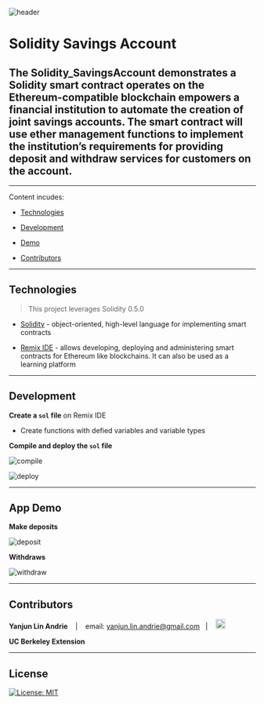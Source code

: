 ![header](pics/header.png)
# Solidity Savings Account
The **Solidity_SavingsAccount** demonstrates a Solidity smart contract operates on the Ethereum-compatible blockchain empowers a financial institution to automate the creation of joint savings accounts. The smart contract will use ether management functions to implement the institution’s requirements for providing deposit and withdraw services for customers on the account.
---
---

Content incudes:

* [Technologies](#technologies)

* [Development](#development)

* [Demo](#demo)

* [Contributors](#contributors)

---

## Technologies
>This project leverages Solidity 0.5.0

* [Solidity](https://docs.soliditylang.org/en/v0.8.15/) - object-oriented, high-level language for implementing smart contracts

* [Remix IDE](https://remix.ethereum.org/) - allows developing, deploying and administering smart contracts for Ethereum like blockchains. It can also be used as a learning platform

---

## Development
**Create a `sol` file** on Remix IDE

* Create functions with defied variables and variable types

**Compile and deploy the `sol` file**

![compile](pics/compiled.jpg)

![deploy](pics/deployed.jpg)

---

## App Demo

**Make deposits**

![deposit](pics/after_all_deposit.jpg)

**Withdraws**

![withdraw](pics/after_all_withdraws.jpg)

---


## Contributors

**Yanjun Lin Andrie** <span>&nbsp;&nbsp;</span> |
<span>&nbsp;&nbsp;</span> email: yanjun.lin.andrie@gmail.com <span>&nbsp;&nbsp;</span>|
<span>&nbsp;&nbsp;</span> [<img src="pics/linkedin.png" alt="in" width="20"/>](https://www.linkedin.com/in/yanjun-linked/)

**UC Berkeley Extension**

---

## License

[![License: MIT](https://img.shields.io/badge/License-MIT-yellow.svg)](LICENSE)
